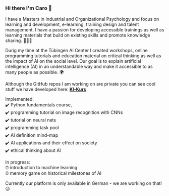 ### Hi there I'm Caro 👋

I have a Masters in Industrial and Organizational Psychology and focus on learning and development, e-learning, training design and talent management.
I have a passion for developing accessible trainings as well as learning materials that build on existing skills and promote knowledge sharing. 👩🏼‍💻

Durig my time at the Tübingen AI Center I created workshops, online programming tutorials and education material on critical thinking as well as the impact of AI on the social level. Our goal is to explain artificial intelligence (AI) in an understandable way and make it accessible to as many people as possible. 🌍

Although the GitHub repos I am working on are private you can see cool stuff we have developed here: [**KI-Kurs**](http:www.ki-kurs.org)

Implemented:
<br>✔️ Python fundamentals course,
<br>✔️ programming tutorial on image recognition with CNNs
<br>✔️ tutorial on neural nets 
<br>✔️ programming task pool
<br>✔️ AI definition mind-map
<br>✔️ AI applications and their effect on society
<br>✔️ ethical thinking about AI

In progress:
<br>⏰ introduction to machine learning 
<br>⏰ memory game on historical milestones of AI

Currently our platform is only available in German - we are working on that! 😉

<!--
**CarolineSeidel/CarolineSeidel** is a ✨ _special_ ✨ repository because its `README.md` (this file) appears on your GitHub profile.

Here are some ideas to get you started:

- 🔭 I’m currently working on ...
- 🌱 I’m currently learning ...
- 👯 I’m looking to collaborate on ...
- 🤔 I’m looking for help with ...
- 💬 Ask me about ...
- 📫 How to reach me: ...
- 😄 Pronouns: ...
- ⚡ Fun fact: ...
-->
